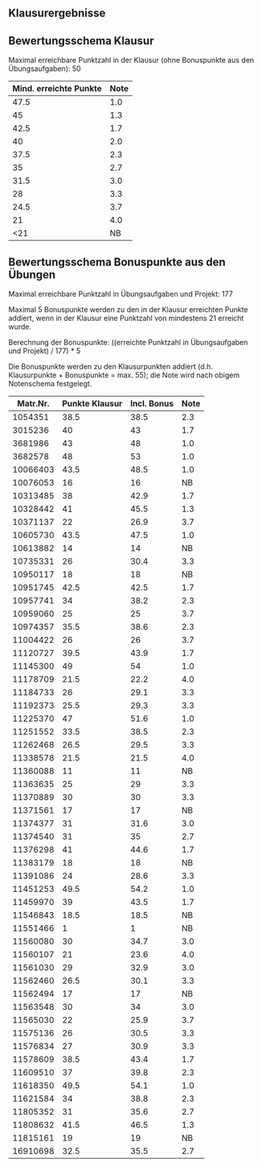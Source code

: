 ## Klausurergebnisse
## Bewertungsschema Klausur

Maximal erreichbare Punktzahl in der Klausur (ohne Bonuspunkte aus den Übungsaufgaben): 50

| Mind. erreichte Punkte | Note |
|---|---|
| 47.5 | 1.0 |
| 45 | 1.3 |
| 42.5 | 1.7 |
| 40 | 2.0 |
| 37.5 | 2.3 |
| 35 | 2.7 |
| 31.5 | 3.0 |
| 28 | 3.3 |
| 24.5 | 3.7 |
| 21 | 4.0 |
| <21 | NB |

## Bewertungsschema Bonuspunkte aus den Übungen

Maximal erreichbare Punktzahl in Übungsaufgaben und Projekt: 177

Maximal 5 Bonuspunkte werden zu den in der Klausur erreichten Punkte addiert, wenn in der Klausur eine Punktzahl von mindestens 21 
erreicht wurde.

Berechnung der Bonuspunkte: ((erreichte Punktzahl in Übungsaufgaben und Projekt) / 177) * 5

Die Bonuspunkte werden zu den Klausurpunkten addiert (d.h. Klausurpunkte + Bonuspunkte = max. 55); 
die Note wird nach obigem Notenschema festgelegt.

| Matr.Nr. | Punkte Klausur | Incl. Bonus | Note|
|---|---|---|---|
| 1054351 | 38.5 | 38.5 | 2.3 |
| 3015236 | 40 | 43 | 1.7 |
| 3681986 | 43 | 48 | 1.0 |
| 3682578 | 48 | 53 | 1.0 |
| 10066403 | 43.5 | 48.5 | 1.0 |
| 10076053 | 16 | 16 | NB |
| 10313485 | 38 | 42.9 | 1.7 |
| 10328442 | 41 | 45.5 | 1.3 |
| 10371137 | 22 | 26.9 | 3.7 |
| 10605730 | 43.5 | 47.5 | 1.0 |
| 10613882 | 14 | 14 | NB |
| 10735331 | 26 | 30.4 | 3.3 |
| 10950117 | 18 | 18 | NB |
| 10951745 | 42.5 | 42.5 | 1.7 |
| 10957741 | 34 | 38.2 | 2.3 |
| 10959060 | 25 | 25 | 3.7 |
| 10974357 | 35.5 | 38.6 | 2.3 |
| 11004422 | 26 | 26 | 3.7 |
| 11120727 | 39.5 | 43.9 | 1.7 |
| 11145300 | 49 | 54 | 1.0 |
| 11178709 | 21.5 | 22.2 | 4.0 |
| 11184733 | 26 | 29.1 | 3.3 |
| 11192373 | 25.5 | 29.3 | 3.3 |
| 11225370 | 47 | 51.6 | 1.0 |
| 11251552 | 33.5 | 38.5 | 2.3 |
| 11262468 | 26.5 | 29.5 | 3.3 |
| 11338578 | 21.5 | 21.5 | 4.0 |
| 11360088 | 11 | 11 | NB |
| 11363635 | 25 | 29 | 3.3 |
| 11370889 | 30 | 30 | 3.3 |
| 11371561 | 17 | 17 | NB |
| 11374377 | 31 | 31.6 | 3.0 |
| 11374540 | 31 | 35 | 2.7 |
| 11376298 | 41 | 44.6 | 1.7 |
| 11383179 | 18 | 18 | NB |
| 11391086 | 24 | 28.6 | 3.3 |
| 11451253 | 49.5 | 54.2 | 1.0 |
| 11459970 | 39 | 43.5 | 1.7 |
| 11546843 | 18.5 | 18.5 | NB |
| 11551466 | 1 | 1 | NB |
| 11560080 | 30 | 34.7 | 3.0 |
| 11560107 | 21 | 23.6 | 4.0 |
| 11561030 | 29 | 32.9 | 3.0 |
| 11562460 | 26.5 | 30.1 | 3.3 |
| 11562494 | 17 | 17 | NB |
| 11563548 | 30 | 34 | 3.0 |
| 11565030 | 22 | 25.9 | 3.7 |
| 11575136 | 26 | 30.5 | 3.3 |
| 11576834 | 27 | 30.9 | 3.3 |
| 11578609 | 38.5 | 43.4 | 1.7 |
| 11609510 | 37 | 39.8 | 2.3 |
| 11618350 | 49.5 | 54.1 | 1.0 |
| 11621584 | 34 | 38.8 | 2.3 |
| 11805352 | 31 | 35.6 | 2.7 |
| 11808632 | 41.5 | 46.5 | 1.3 |
| 11815161 | 19 | 19 | NB |
| 16910698 | 32.5 | 35.5 | 2.7 |

